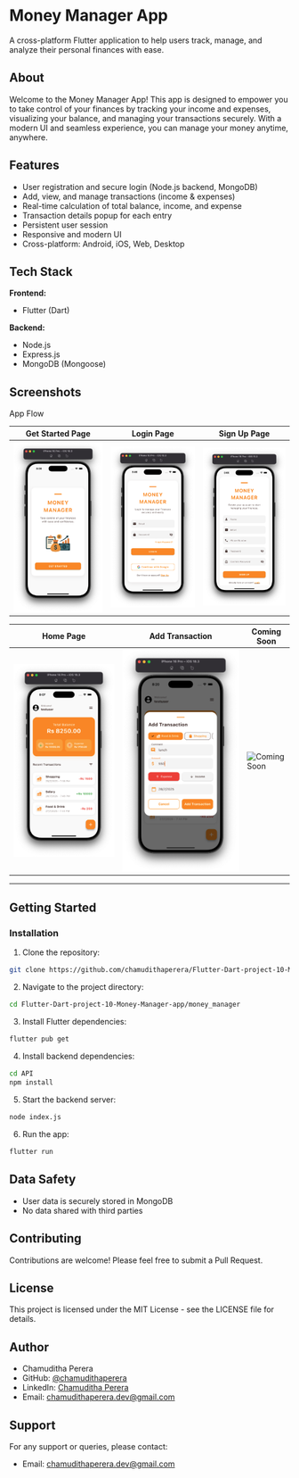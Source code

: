 # Money Manager App

A cross-platform Flutter application to help users track, manage, and analyze their personal finances with ease.

## About

Welcome to the Money Manager App! This app is designed to empower you to take control of your finances by tracking your income and expenses, visualizing your balance, and managing your transactions securely. With a modern UI and seamless experience, you can manage your money anytime, anywhere.

## Features

- User registration and secure login (Node.js backend, MongoDB)
- Add, view, and manage transactions (income & expenses)
- Real-time calculation of total balance, income, and expense
- Transaction details popup for each entry
- Persistent user session
- Responsive and modern UI
- Cross-platform: Android, iOS, Web, Desktop

## Tech Stack

**Frontend:**
- Flutter (Dart)

**Backend:**
- Node.js
- Express.js
- MongoDB (Mongoose)

## Screenshots

App Flow

| Get Started Page | Login Page | Sign Up Page |
|------------------|------------|--------------|
| ![Get Started](money_manager/assets/screenshots/get_start_page.png) | ![Login](money_manager/assets/screenshots/login_page.png) | ![Sign Up](money_manager/assets/screenshots/signup_page.png) |

| Home Page | Add Transaction | Coming Soon |
|-----------|------------------|-------------|
| ![Home](money_manager/assets/screenshots/home_page.png) | ![Add Transaction](money_manager/assets/screenshots/add_transaction.png) | ![Coming Soon](https://via.placeholder.com/300x600?text=More+Screens+Coming+Soon) |

---

## Getting Started

### Installation

1. Clone the repository:
```bash
git clone https://github.com/chamudithaperera/Flutter-Dart-project-10-Money-Manager-app.git
```

2. Navigate to the project directory:
```bash
cd Flutter-Dart-project-10-Money-Manager-app/money_manager
```

3. Install Flutter dependencies:
```bash
flutter pub get
```

4. Install backend dependencies:
```bash
cd API
npm install
```

5. Start the backend server:
```bash
node index.js
```

6. Run the app:
```bash
flutter run
```

## Data Safety

- User data is securely stored in MongoDB
- No data shared with third parties

## Contributing

Contributions are welcome! Please feel free to submit a Pull Request.

## License

This project is licensed under the MIT License - see the LICENSE file for details.

## Author

- Chamuditha Perera
- GitHub: [@chamudithaperera](https://github.com/chamudithaperera)
- LinkedIn: [Chamuditha Perera](https://www.linkedin.com/in/chamudithaperera)
- Email: chamudithaperera.dev@gmail.com

## Support

For any support or queries, please contact:
- Email: chamudithaperera.dev@gmail.com
